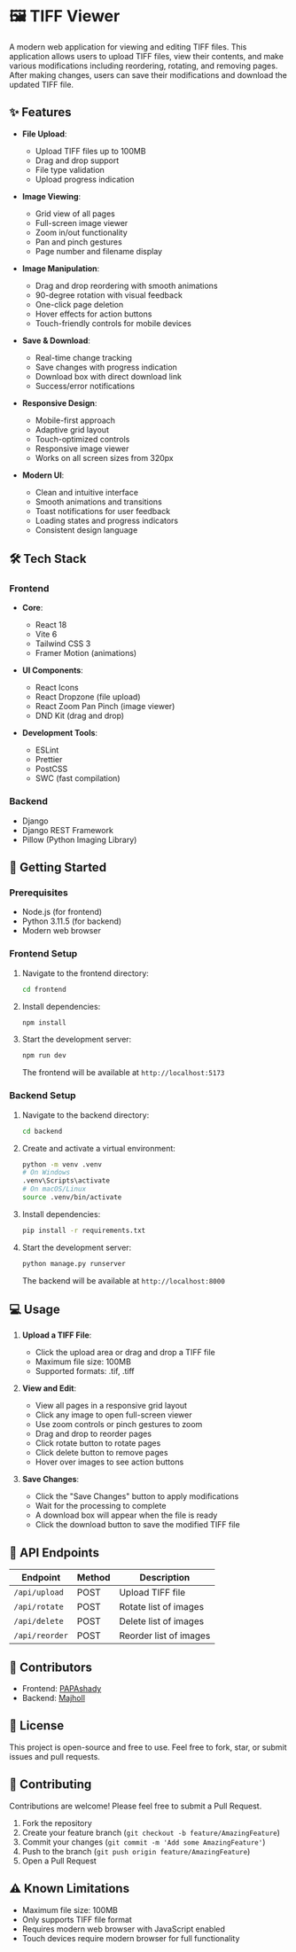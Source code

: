 # 🖼️ TIFF Viewer

A modern web application for viewing and editing TIFF files. This application allows users to upload TIFF files, view their contents, and make various modifications including reordering, rotating, and removing pages. After making changes, users can save their modifications and download the updated TIFF file.

## ✨ Features

- **File Upload**:
  - Upload TIFF files up to 100MB
  - Drag and drop support
  - File type validation
  - Upload progress indication

- **Image Viewing**:
  - Grid view of all pages
  - Full-screen image viewer
  - Zoom in/out functionality
  - Pan and pinch gestures
  - Page number and filename display

- **Image Manipulation**:
  - Drag and drop reordering with smooth animations
  - 90-degree rotation with visual feedback
  - One-click page deletion
  - Hover effects for action buttons
  - Touch-friendly controls for mobile devices

- **Save & Download**:
  - Real-time change tracking
  - Save changes with progress indication
  - Download box with direct download link
  - Success/error notifications

- **Responsive Design**:
  - Mobile-first approach
  - Adaptive grid layout
  - Touch-optimized controls
  - Responsive image viewer
  - Works on all screen sizes from 320px

- **Modern UI**:
  - Clean and intuitive interface
  - Smooth animations and transitions
  - Toast notifications for user feedback
  - Loading states and progress indicators
  - Consistent design language

## 🛠️ Tech Stack

### Frontend
- **Core**:
  - React 18
  - Vite 6
  - Tailwind CSS 3
  - Framer Motion (animations)

- **UI Components**:
  - React Icons
  - React Dropzone (file upload)
  - React Zoom Pan Pinch (image viewer)
  - DND Kit (drag and drop)

- **Development Tools**:
  - ESLint
  - Prettier
  - PostCSS
  - SWC (fast compilation)

### Backend
- Django
- Django REST Framework
- Pillow (Python Imaging Library)

## 🚀 Getting Started

### Prerequisites
- Node.js (for frontend)
- Python 3.11.5 (for backend)
- Modern web browser

### Frontend Setup
1. Navigate to the frontend directory:
   ```bash
   cd frontend
   ```

2. Install dependencies:
   ```bash
   npm install
   ```

3. Start the development server:
   ```bash
   npm run dev
   ```
   The frontend will be available at `http://localhost:5173`

### Backend Setup
1. Navigate to the backend directory:
   ```bash
   cd backend
   ```

2. Create and activate a virtual environment:
   ```bash
   python -m venv .venv
   # On Windows
   .venv\Scripts\activate
   # On macOS/Linux
   source .venv/bin/activate
   ```

3. Install dependencies:
   ```bash
   pip install -r requirements.txt
   ```

4. Start the development server:
   ```bash
   python manage.py runserver
   ```
   The backend will be available at `http://localhost:8000`

## 💻 Usage

1. **Upload a TIFF File**:
   - Click the upload area or drag and drop a TIFF file
   - Maximum file size: 100MB
   - Supported formats: .tif, .tiff

2. **View and Edit**:
   - View all pages in a responsive grid layout
   - Click any image to open full-screen viewer
   - Use zoom controls or pinch gestures to zoom
   - Drag and drop to reorder pages
   - Click rotate button to rotate pages
   - Click delete button to remove pages
   - Hover over images to see action buttons

3. **Save Changes**:
   - Click the "Save Changes" button to apply modifications
   - Wait for the processing to complete
   - A download box will appear when the file is ready
   - Click the download button to save the modified TIFF file

## 🔧 API Endpoints

| Endpoint        | Method | Description               |
|-----------------|--------|---------------------------|
| `/api/upload`   | POST   | Upload TIFF file          |
| `/api/rotate`   | POST   | Rotate list of images     |
| `/api/delete`   | POST   | Delete list of images     |
| `/api/reorder`  | POST   | Reorder list of images    |

## 👥 Contributors

- Frontend: [PAPAshady](https://github.com/PAPAshady)
- Backend: [Majholl](https://github.com/Majholl)

## 📝 License

This project is open-source and free to use. Feel free to fork, star, or submit issues and pull requests.

## 🤝 Contributing

Contributions are welcome! Please feel free to submit a Pull Request.

1. Fork the repository
2. Create your feature branch (`git checkout -b feature/AmazingFeature`)
3. Commit your changes (`git commit -m 'Add some AmazingFeature'`)
4. Push to the branch (`git push origin feature/AmazingFeature`)
5. Open a Pull Request

## ⚠️ Known Limitations

- Maximum file size: 100MB
- Only supports TIFF file format
- Requires modern web browser with JavaScript enabled
- Touch devices require modern browser for full functionality 